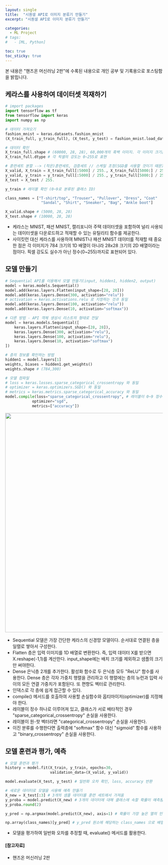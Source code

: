 ```yaml
---
layout: single
title:  "시퀀셜 API로 이미지 분류기 만들기"
excerpt: "시퀀셜 API로 이미지 분류기 만들기"

categories:
  - ML Project
# tags:
#   - [ML, Python]

toc: true
toc_sticky: true
---
```



본 내용은 "핸즈온 머신러닝 2판"에 수록된 내용으로 개인 공부 및 기록용으로 포스팅함을 밝힙니다.



## 케라스를 사용하여 데이터셋 적재하기

```python
# import packages
import tensorflow as tf
from tensorflow import keras
import numpy as np

# 데이터 가져오기
fashion_mnist = keras.datasets.fashion_mnist
(X_train_full, y_train_full), (X_test, y_test) = fashion_mnist.load_data()

# 데이터 확인
X_train_full.shape # (60000, 28, 28), 60,000개의 흑백 이미지. 각 이미지 크기는 28x28
X_train_full.dtype # 각 픽셀의 강도는 0~255로 표현

# 훈련세트 분할 --> (작은)훈련세트, 검증세트 // 스케일 조정(SGD를 사용할 것이기 때문)
X_valid, X_train = X_train_full[:5000] / 255., X_train_full[5000:] / 255.
y_valid, y_train = y_train_full[:5000] / 255., y_train_full[5000:] / 255.
X_test = X_test / 255.

y_train # 레이블 확인 (0~9로 분류된 클래스 ID)

class_names = ["T-shirt/top", "Trouser", "Pullover", "Dress", "Coat"
                "Sandal", "Shirt", "Sneaker", "Bag", "Ankle boot"]

X_valid.shape # (5000, 28, 28)
X_test.shape # (10000, 28, 28)
```
- 케라스는 MNIST, 패션 MNIST, 캘리포니아 주택 데이터셋을 포함하여 널리 사용되는 데이터셋을 다운로드하고 적재할 수 있는 유틸리티 함수를 제공한다.
- 사이킷런 대신 케라스를 사용하여 MNIST나 패션 MNIST 데이터를 적재할 때 중요한 점은 각 이미지가 784 크기의 1D 배열이 아니라 28x28 크기의 2D 배열이라는 점이다. 픽셀 강도도 실수가 아닌 정수(0~255)까지로 표현되어 있다.


## 모델 만들기

```python
# Sequential API를 이용해서 모델 만들기(input, hidden1, hidden2, output)
model = keras.models.Sequential()
model.add(keras.layers.Flatten(input_shape=[28, 28]))
model.add(keras.layers.Dense(300, activation="relu"))
# activation = keras.activations.relu 로 지정하는 것과 동일
model.add(keras.layers.Dense(100, activation="relu"))
model.add(keras.layers.Dense(10, activation="softmax"))

# 다른 방법 - API 객체 생성시 리스트의 형태로 전달
model = keras.models.Sequential([
    keras.layers.Flatten(input_shape=[28, 28]),
    keras.layers.Dense(300, activation="relu"),
    keras.layers.Dense(100, activation="relu"),
    keras.layers.Dense(10, activation="softmax")
])

# 층의 정보를 확인하는 방법
hidden1 = model.layers[1]
weights, biases = hidden1.get_weights()
weights.shape # (784,300)

# 모델 컴파일
# loss = keras.losses.sparse_categorical_crossentropy 와 동일
# optimizer = keras.optimizers.SGD() 와 동일
# metrics = keras.metrics.sparse_categorical_accuracy 와 동일
model.compile(loss="sparse_categorical_crossentropy", # 레이블이 0~9 정수를 가지는 희소(sparse) 레이블
            optimizer="sgd",
            metrics=["accuracy"])
```

<img src="https://user-images.githubusercontent.com/59792046/168315573-9ca7d8c9-b4ee-4911-91db-fcb80cb3e14b.png" width=700>


- Sequential 모델은 가장 간단한 케라스의 신경망 모델이다. 순서대로 연결된 층을 일렬로 쌓아서 구성한다.
- Flatten 층은 입력 이미지를 1D 배열로 변환한다. 즉, 입력 데이터 X를 받으면 X.reshape(-1,1)를 계산한다. input_shape에는 배치 크기를 제외하고 샘플의 크기만 써야한다. 
- Dense 은닉층 2개를 추가한다. 활성화 함수로 두 은닉층 모두 "ReLU" 함수를 사용한다. Dense 층은 각자 가중치 행렬을 관리하고 이 행렬에는 층의 뉴런과 입력 사이의 모든 연결 가중치가 포함된다. 또 편향도 벡터로 관리한다.
- 인덱스로 각 층에 쉽게 접근할 수 있다.
- compile() 메서드를 호출하여 사용할 손실함수와 옵티마이저(optimizer)를 지정해야 한다. 
- 레이블이 정수 하나로 이루어져 있고, 클래스가 서로 배타적인 경우 "sparse_categorical_crossentropy" 손실을 사용한다.
- 레이블이 원-핫 벡터라면 "categorical_crossentropy" 손실을 사용한다.
- 이진 분류를 수행한다면 출력층에 "softmax" 함수 대신 "sigmoid" 함수를 사용하고 "binary_crossentropy" 손실을 사용한다.


## 모델 훈련과 평가, 예측

```python
# 모델 훈련과 평가
history = model.fit(X_train, y_train, epochs=30,
                    validation_data=(X_valid, y_valid))

model.evaluate(X_test, y_test) # 일반화 오차 확인, loss, accuracy 반환

# 새로운 데이터로 모델을 사용해 예측 만들기
X_new = X_test[:3] # 3개의 샘플 데이터를 훈련 세트에서 가져옴
y_proba = model.predict(X_new) # 3개의 데이터에 대해 클래스에 속할 확률이 예측됨
y_proba.round(2)

y_pred = np.argmax(model.predict(X_new), axis=1) # 확률이 가장 높은 열의 인덱스 출력

np.array(class_names)[y_pred] # y_pred 원소에 해당하는 class_names 으로 배열을 만듦

```
- 모델을 평가하여 일반화 오차를 추정할 때, evaluate() 메서드를 활용한다.



#### [참고자료]
- 핸즈온 머신러닝 2판